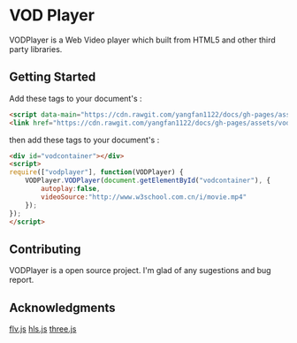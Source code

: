 # VOD Player

VODPlayer is a Web Video player which built from HTML5 and other third party libraries.

## Getting Started

Add these tags to your document's <head>:

```html
<script data-main="https://cdn.rawgit.com/yangfan1122/docs/gh-pages/assets/vodplayerjs.js" src="https://cdn.rawgit.com/yangfan1122/docs/gh-pages/assets/require.js"></script>
<link href="https://cdn.rawgit.com/yangfan1122/docs/gh-pages/assets/vodplayercss.css" type="text/css" rel="stylesheet">
```

then add these tags to your document's <body>:

```html
<div id="vodcontainer"></div>
<script>
require(["vodplayer"], function(VODPlayer) {
    VODPlayer.VODPlayer(document.getElementById("vodcontainer"), {
        autoplay:false,
        videoSource:"http://www.w3school.com.cn/i/movie.mp4"
    });
});
</script>
```

## Contributing

VODPlayer is a open source project. I'm glad of any sugestions and bug report.

## Acknowledgments

[flv.js][flv-js] 
[hls.js][hls-js] 
[three.js][three-js] 


[flv-js]: https://github.com/Bilibili/flv.js
[hls-js]: https://github.com/video-dev/hls.js
[three-js]: https://github.com/mrdoob/three.js

